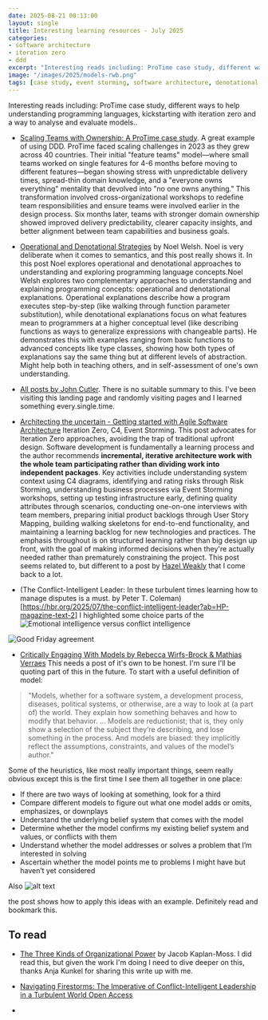 ```yaml
---
date: 2025-08-21 00:13:00
layout: single
title: Interesting learning resources - July 2025
categories:
- software architecture
- iteration zero
- ddd
excerpt: "Interesting reads including: ProTime case study, different ways to help understanding programming languages, kickstarting with iteration zero and a way to analyse and evaluate models."
image: "/images/2025/models-rwb.png"
tags: [case study, event storming, software architecture, denotational understanding, operational understanding]
---
```


Interesting reads including: ProTime case study, different ways to help understanding programming languages, kickstarting with iteration zero and a way to analyse and evaluate models..


* [Scaling Teams with Ownership: A ProTime case study](https://aardling.eu/en/insights/scaling-teams-with-ownership-a-protime-case-study). A great example of using DDD. ProTime faced scaling challenges in 2023 as they grew  across 40 countries. Their initial "feature teams" model—where small teams worked on single features for 4-6 months before moving to different features—began showing stress with unpredictable delivery times, spread-thin domain knowledge, and a "everyone owns everything" mentality that devolved into "no one owns anything." This transformation involved cross-organizational workshops to redefine team responsibilities and ensure teams were involved earlier in the design process. Six months later, teams with stronger domain ownership showed improved delivery predictability, clearer capacity insights, and better alignment between team capabilities and business goals.

* [Operational and Denotational Strategies](https://noelwelsh.com/posts/operational-denotational-understanding/) by  Noel Welsh. Noel is very deliberate when it comes to semantics, and this post really shows it. In this post Noel explores operational and denotational approaches to understanding and exploring programming language concepts.Noel Welsh explores two complementary approaches to understanding and explaining programming concepts: operational and denotational explanations. Operational explanations describe how a program executes step-by-step (like walking through function parameter substitution), while denotational explanations focus on what features mean to programmers at a higher conceptual level (like describing functions as ways to generalize expressions with changeable parts). He demonstrates this with examples ranging from basic functions to advanced concepts like type classes, showing how both types of explanations say the same thing but at different levels of abstraction. Might help both in teaching others, and in self-assessment of one's own understanding.

* [All posts by John Cutler](https://publish.obsidian.md/cutlefish/Welcome). There is no suitable summary to this. I've been visiting this landing page and randomly visiting pages and I learned something every.single.time. 

* [Architecting the uncertain - Getting started with Agile Software Architecture](https://printhelloworld.de/posts/iteration-zero-architecture/) Iteration Zero, C4, Event Storming. This post advocates for Iteration Zero approaches, avoiding the trap of traditional upfront design. Software development is fundamentally a learning process and the author recommends **incremental, iterative architecture work with the whole team participating rather than dividing work into independent packages**. Key activities include understanding system context using C4 diagrams, identifying and rating risks through Risk Storming, understanding business processes via Event Storming workshops, setting up testing infrastructure early, defining quality attributes through scenarios, conducting one-on-one interviews with team members, preparing initial product backlogs through User Story Mapping, building walking skeletons for end-to-end functionality, and maintaining a learning backlog for new technologies and practices. The emphasis throughout is on structured learning rather than big design up front, with the goal of making informed decisions when they're actually needed rather than prematurely constraining the project. 
This post seems related to, but different to a post by [Hazel Weakly](https://hazelweakly.me/blog/home-baked-abstractions-store-bought-implementations/) that I come back to a lot.


* (The Conflict-Intelligent Leader: In these turbulent times learning how to manage disputes is a must. by Peter T. Coleman)[https://hbr.org/2025/07/the-conflict-intelligent-leader?ab=HP-magazine-text-2] I highlighted some choice parts of the 
![Emotional intelligence versus conflict intelligence]({{site.images}}/2025/eiq-ciq.png)

![Good Friday agreement]({{site.images}}/2025/good-friday.png)

* [Critically Engaging With Models by Rebecca Wirfs-Brock & Mathias Verraes](https://wirfs-brock.com/rebecca/blog/2022/09/20/critically-engaging-with-models/) This needs a post of it's own to be honest. I'm sure I'll be quoting part of this in the future. To start with a useful definition of model: 

> "Models, whether for a software system, a development process, diseases, political systems, or otherwise, are a way to look at (a part of) the world. They explain how something behaves and how to modify that behavior. ... Models are reductionist; that is, they only show a selection of the subject they’re describing, and lose something in the process. And models are biased: they implicitly reflect the assumptions, constraints, and values of the model’s author." 

Some of the heuristics, like most really important things, seem really obvious except this is the first time I see them all together in one place:
* If there are two ways of looking at something, look for a third
* Compare different models to figure out what one model adds or omits, emphasizes, or downplays
* Understand the underlying belief system that comes with the model
* Determine whether the model confirms my existing belief system and values, or conflicts with them
* Understand whether the model addresses or solves a problem that I’m interested in solving
* Ascertain whether the model points me to problems I might have but haven’t yet considered

Also 
![alt text]({{site.images}}/2025/models-rwb.png)

the post shows how to apply this ideas with an example. Definitely read and bookmark this.


## To read

* [The Three Kinds of Organizational Power](https://jacobian.org/2021/mar/15/organizational-power/) by Jacob Kaplan-Moss. I did read this, but given the work I'm doing I need to dive deeper on this, thanks Anja Kunkel for sharing this write up with me.

* [Navigating Firestorms: The Imperative of Conflict-Intelligent Leadership in a Turbulent World Open Access](https://direct.mit.edu/ngtn/article/40/1-2/5/123561/Navigating-Firestorms-The-Imperative-of-Conflict)

* 
